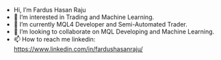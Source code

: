 - Hi, I’m Fardus Hasan Raju
- 👀 I’m interested in Trading and Machine Learning.
- 🌱 I’m currently MQL4 Developer and Semi-Automated Trader.
- 💞️ I’m looking to collaborate on MQL Developing and Machine Learning.
- 📫 How to reach me linkedin: https://www.linkedin.com/in/fardushasanraju/

<!---
fhraju/fhraju is a ✨ special ✨ repository because its `README.md` (this file) appears on your GitHub profile.
You can click the Preview link to take a look at your changes.
--->
